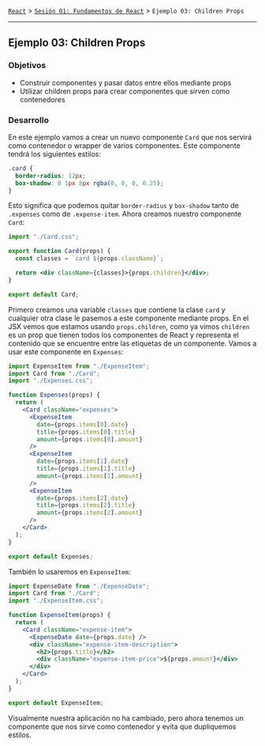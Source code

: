 [`React`](../../README.md) > [`Sesión 01: Fundamentos de React`](../Readme.md) > `Ejemplo 03: Children Props`

---

## Ejemplo 03: Children Props

### Objetivos

- Construir componentes y pasar datos entre ellos mediante props
- Utilizar children props para crear componentes que sirven como contenedores

### Desarrollo

En este ejemplo vamos a crear un nuevo componente `Card` que nos servirá como contenedor o wrapper de varios componentes. Este componente tendrá los siguientes estilos:

```css
.card {
  border-radius: 12px;
  box-shadow: 0 1px 8px rgba(0, 0, 0, 0.25);
}
```

Esto significa que podemos quitar `border-radius` y `box-shadow` tanto de `.expenses` como de `.expense-item`. Ahora creamos nuestro componente `Card`:

```jsx
import "./Card.css";

export function Card(props) {
  const classes = `card ${props.className}`;

  return <div className={classes}>{props.children}</div>;
}

export default Card;
```

Primero creamos una variable `classes` que contiene la clase `card` y cualquier otra clase le pasemos a este componente mediante props. En el JSX vemos que estamos usando `props.children`, como ya vimos `children` es un prop que tienen todos los componentes de React y representa el contenido que se encuentre entre las etiquetas de un componente. Vamos a usar este componente en `Expenses`:

```jsx
import ExpenseItem from "./ExpenseItem";
import Card from "./Card";
import "./Expenses.css";

function Expenses(props) {
  return (
    <Card className="expenses">
      <ExpenseItem
        date={props.items[0].date}
        title={props.items[0].title}
        amount={props.items[0].amount}
      />
      <ExpenseItem
        date={props.items[1].date}
        title={props.items[1].title}
        amount={props.items[1].amount}
      />
      <ExpenseItem
        date={props.items[2].date}
        title={props.items[2].title}
        amount={props.items[2].amount}
      />
    </Card>
  );
}

export default Expenses;
```

También lo usaremos en `ExpenseItem`:

```jsx
import ExpenseDate from "./ExpenseDate";
import Card from "./Card";
import "./ExpenseItem.css";

function ExpenseItem(props) {
  return (
    <Card className="expense-item">
      <ExpenseDate date={props.date} />
      <div className="expense-item-description">
        <h2>{props.title}</h2>
        <div className="expense-item-price">${props.amount}</div>
      </div>
    </Card>
  );
}

export default ExpenseItem;
```

Visualmente nuestra aplicación no ha cambiado, pero ahora tenemos un componente que nos sirve como contenedor y evita que dupliquemos estilos.
